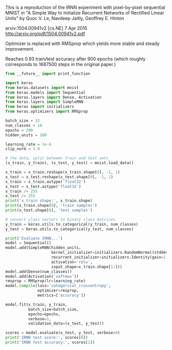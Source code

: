 This is a reproduction of the IRNN experiment
with pixel-by-pixel sequential MNIST in
"A Simple Way to Initialize Recurrent Networks of Rectified Linear Units"
by Quoc V. Le, Navdeep Jaitly, Geoffrey E. Hinton

arxiv:1504.00941v2 [cs.NE] 7 Apr 2015
http://arxiv.org/pdf/1504.00941v2.pdf

Optimizer is replaced with RMSprop which yields more stable and steady
improvement.

Reaches 0.93 train/test accuracy after 900 epochs
(which roughly corresponds to 1687500 steps in the original paper.)


```python
from __future__ import print_function

import keras
from keras.datasets import mnist
from keras.models import Sequential
from keras.layers import Dense, Activation
from keras.layers import SimpleRNN
from keras import initializers
from keras.optimizers import RMSprop

batch_size = 32
num_classes = 10
epochs = 200
hidden_units = 100

learning_rate = 1e-6
clip_norm = 1.0

# the data, split between train and test sets
(x_train, y_train), (x_test, y_test) = mnist.load_data()

x_train = x_train.reshape(x_train.shape[0], -1, 1)
x_test = x_test.reshape(x_test.shape[0], -1, 1)
x_train = x_train.astype('float32')
x_test = x_test.astype('float32')
x_train /= 255
x_test /= 255
print('x_train shape:', x_train.shape)
print(x_train.shape[0], 'train samples')
print(x_test.shape[0], 'test samples')

# convert class vectors to binary class matrices
y_train = keras.utils.to_categorical(y_train, num_classes)
y_test = keras.utils.to_categorical(y_test, num_classes)

print('Evaluate IRNN...')
model = Sequential()
model.add(SimpleRNN(hidden_units,
                    kernel_initializer=initializers.RandomNormal(stddev=0.001),
                    recurrent_initializer=initializers.Identity(gain=1.0),
                    activation='relu',
                    input_shape=x_train.shape[1:]))
model.add(Dense(num_classes))
model.add(Activation('softmax'))
rmsprop = RMSprop(lr=learning_rate)
model.compile(loss='categorical_crossentropy',
              optimizer=rmsprop,
              metrics=['accuracy'])

model.fit(x_train, y_train,
          batch_size=batch_size,
          epochs=epochs,
          verbose=1,
          validation_data=(x_test, y_test))

scores = model.evaluate(x_test, y_test, verbose=0)
print('IRNN test score:', scores[0])
print('IRNN test accuracy:', scores[1])
```